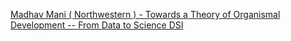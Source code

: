 [Madhav Mani ( Northwestern ) - Towards a Theory of Organismal Development -- From Data to Science   DSI ](https://qi.tc/qi/9365)
